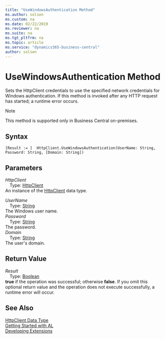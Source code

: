 ```yaml
---
title: "UseWindowsAuthentication Method"
ms.author: solsen
ms.custom: na
ms.date: 02/22/2019
ms.reviewer: na
ms.suite: na
ms.tgt_pltfrm: na
ms.topic: article
ms.service: "dynamics365-business-central"
author: solsen
---
```

[//]: # (START>DO_NOT_EDIT)
[//]: # (IMPORTANT:Do not edit any of the content between here and the END>DO_NOT_EDIT.)
[//]: # (Any modifications should be made in the .xml files in the ModernDev repo.)
# UseWindowsAuthentication Method
Sets the HttpClient credentials to use the specified network credentials for Windows authentication. If this method is invoked after any HTTP request has started; a runtime error occurs.

> [!NOTE]
> This method is supported only in Business Central on-premises.

## Syntax
```
[Result := ]  HttpClient.UseWindowsAuthentication(UserName: String, Password: String, [Domain: String])
```
## Parameters
*HttpClient*  
&emsp;Type: [HttpClient](httpclient-data-type.md)  
An instance of the [HttpClient](httpclient-data-type.md) data type.  

*UserName*  
&emsp;Type: [String](../string/string-data-type.md)  
The Windows user name.  
*Password*  
&emsp;Type: [String](../string/string-data-type.md)  
The password.  
*Domain*  
&emsp;Type: [String](../string/string-data-type.md)  
The user's domain.  


## Return Value
*Result*  
&emsp;Type: [Boolean](../boolean/boolean-data-type.md)  
**true** if the operation was successful; otherwise **false**.  If you omit this optional return value and the operation does not execute successfully, a runtime error will occur.    


[//]: # (IMPORTANT: END>DO_NOT_EDIT)
## See Also
[HttpClient Data Type](httpclient-data-type.md)  
[Getting Started with AL](../../devenv-get-started.md)  
[Developing Extensions](../../devenv-dev-overview.md)